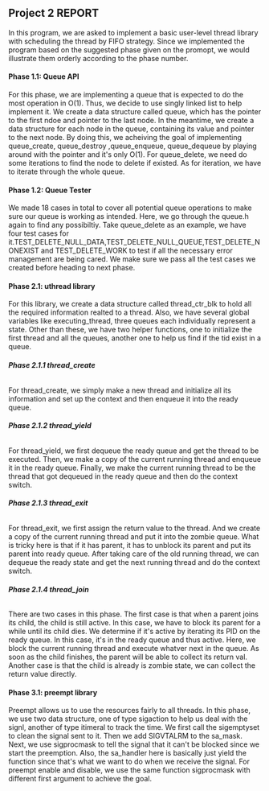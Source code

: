 ## Project 2 REPORT
In this program, we are asked to implement a basic user-level thread library
with scheduling the thread by FIFO strategy. Since we implemented the program 
based on the suggested phase given on the promopt, we would illustrate them 
orderly according to the phase number.

#### **Phase 1.1: Queue API** 
For this phase, we are implementing a queue that is expected to do the most 
operation in O(1). Thus, we decide to use singly linked list to help implement
it. We create a data structure called queue, which has the pointer to the first
ndoe and pointer to the last node. In the meantime, we create a data structure
for each node in the queue, containing its value and pointer to the next node.
By doing this, we acheiving the goal of implementing queue_create, queue_destroy
,queue_enqueue, queue_dequeue by playing around with the pointer and it's only
O(1). For queue_delete, we need do some iterations to find the node to delete if
existed. As for iteration, we have to iterate through the whole queue.

#### **Phase 1.2: Queue Tester** 
We made 18 cases in total to cover all potential queue operations to make sure
our queue is working as intended. Here, we go through the queue.h again to find 
any possibiltiy. Take queue_delete as an example, we have four test cases
for it.TEST_DELETE_NULL_DATA,TEST_DELETE_NULL_QUEUE,TEST_DELETE_NONEXIST and 
TEST_DELETE_WORK to test if all the necessary error management are being cared.
We make sure we pass all the test cases we created before heading to next phase.

#### **Phase 2.1: uthread library** 
For this library, we create a data structure called thread_ctr_blk to hold 
all the required information realted to a thread. Also, we have several
global variables like executing_thread, three queues each individually represent
a state. Other than these, we have two helper functions, one to initialize the
first thread and all the queues, another one to help us find if the tid exist
in a queue.
###### **Phase 2.1.1 thread_create** 
For thread_create, we simply make a new thread and initialize all its information
and set up the context and then enqueue it into the ready queue.
###### **Phase 2.1.2 thread_yield** 
For thread_yield, we first dequeue the ready queue and get the thread to be
executed. Then, we make a copy of the current running thread and enqueue it in
the ready queue. Finally, we make the current running thread to be the thread
that got dequeued in the ready queue and then do the context switch.
###### **Phase 2.1.3 thread_exit** 
For thread_exit, we first assign the return value to the thread. And we create 
a copy of the current running thread and put it into the zombie queue. What is
tricky here is that if it has parent, it has to unblock its parent and put
its parent into ready queue. After taking care of the old running thread, we can 
dequeue the ready state and get the next running thread and do the context switch.
###### **Phase 2.1.4 thread_join** 
There are two cases in this phase. The first case is that when a parent joins 
its child, the child is still active. In this case, we have to block its parent
for a while until its child dies. We determine if it's active by iterating its
PID on the ready queue. In this case, it's in the ready queue and thus active.
Here, we block the current running thread and execute whatver next in the queue.
As soon as the child finishes, the parent will be able to collect its return val.
Another case is that the child is already is zombie state, we can collect the 
return value directly.

#### **Phase 3.1: preempt library** 
Preempt allows us to use the resources fairly to all threads. In this phase, we 
use two data structure, one of type sigaction to help us deal with the signl,
another of type itimeral to track the time. We first call the sigemptyset to 
clean the signal sent to it. Then we add SIGVTALRM to the sa_mask. Next, we 
use sigprocmask to tell the signal that it can't be blocked since we start the 
preemption. Also, the sa_handler here is basically just yield the function since
that's what we want to do when we receive the signal. For preempt enable and 
disable, we use the same function sigprocmask with different first argument to
achieve the goal.

